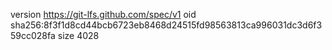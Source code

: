 version https://git-lfs.github.com/spec/v1
oid sha256:8f3f1d8cd44bcb6723eb8468d24515fd98563813ca996031dc3d6f359cc028fa
size 4028
